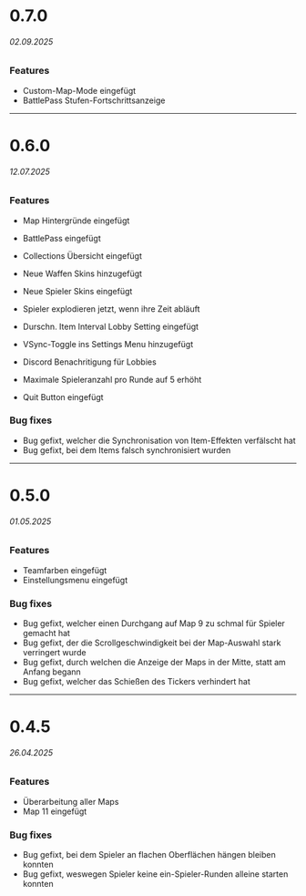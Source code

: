 # 0.7.0 
###### _02.09.2025_

### Features
- Custom-Map-Mode eingefügt
- BattlePass Stufen-Fortschrittsanzeige

---

# 0.6.0 
###### _12.07.2025_

### Features
- Map Hintergründe eingefügt 

- BattlePass eingefügt
- Collections Übersicht eingefügt
- Neue Waffen Skins hinzugefügt
- Neue Spieler Skins eingefügt

- Spieler explodieren jetzt, wenn ihre Zeit abläuft

- Durschn. Item Interval Lobby Setting eingefügt
- VSync-Toggle ins Settings Menu hinzugefügt 
- Discord Benachritigung für Lobbies
- Maximale Spieleranzahl pro Runde auf 5 erhöht
- Quit Button eingefügt


### Bug fixes
- Bug gefixt, welcher die Synchronisation von Item-Effekten verfälscht hat 
- Bug gefixt, bei dem Items falsch synchronisiert wurden


---

# 0.5.0 
###### _01.05.2025_


### Features
- Teamfarben eingefügt
- Einstellungsmenu eingefügt

### Bug fixes
- Bug gefixt, welcher einen Durchgang auf Map 9 zu schmal für Spieler gemacht hat
- Bug gefixt, der die Scrollgeschwindigkeit bei der Map-Auswahl stark verringert wurde
- Bug gefixt, durch welchen die Anzeige der Maps in der Mitte, statt am Anfang begann
- Bug gefixt, welcher das Schießen des Tickers verhindert hat


---

# 0.4.5 
###### _26.04.2025_


### Features
- Überarbeitung aller Maps
- Map 11 eingefügt


### Bug fixes
- Bug gefixt, bei dem Spieler an flachen Oberflächen hängen bleiben konnten
- Bug gefixt, weswegen Spieler keine ein-Spieler-Runden alleine starten konnten
